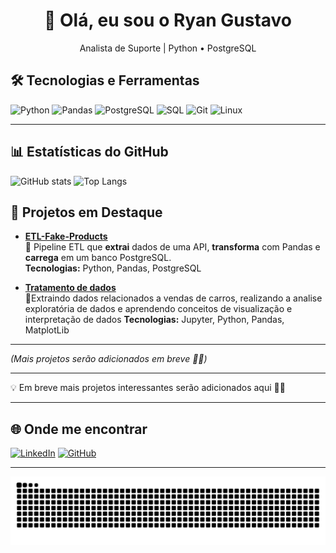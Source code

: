 <h1 align="center">👋 Olá, eu sou o Ryan Gustavo</h1>
<p align="center">Analista de Suporte | Python • PostgreSQL </p>


## 🛠️ Tecnologias e Ferramentas
![Python](https://img.shields.io/badge/Python-3776AB?style=for-the-badge&logo=python&logoColor=white)
![Pandas](https://img.shields.io/badge/Pandas-150458?style=for-the-badge&logo=pandas&logoColor=white)
![PostgreSQL](https://img.shields.io/badge/PostgreSQL-336791?style=for-the-badge&logo=postgresql&logoColor=white)
![SQL](https://img.shields.io/badge/SQL-4479A1?style=for-the-badge&logo=database&logoColor=white)
![Git](https://img.shields.io/badge/Git-F05032?style=for-the-badge&logo=git&logoColor=white)
![Linux](https://img.shields.io/badge/Linux-FCC624?style=for-the-badge&logo=linux&logoColor=black)

---

## 📊 Estatísticas do GitHub
![GitHub stats](https://github-readme-stats.vercel.app/api?username=Ryangustv&show_icons=true&theme=dark)
![Top Langs](https://github-readme-stats.vercel.app/api/top-langs/?username=Ryangustv&layout=compact&theme=dark)

## 📌 Projetos em Destaque  

- [**ETL-Fake-Products**](https://github.com/Ryangustv/ETL-Fake-Products)  
  🔹 Pipeline ETL que **extrai** dados de uma API, **transforma** com Pandas e **carrega** em um banco PostgreSQL.  
  **Tecnologias:** Python, Pandas, PostgreSQL

- [**Tratamento de dados**](https://github.com/Ryangustv/Car-Sales)  
  🔹Extraindo dados relacionados a vendas de carros, realizando a analise exploratória de dados e aprendendo
    conceitos de visualização e interpretação de dados
  **Tecnologias:** Jupyter, Python, Pandas, MatplotLib

---

*(Mais projetos serão adicionados em breve 👨‍💻)*

---

💡 Em breve mais projetos interessantes serão adicionados aqui 👨‍💻

---

## 🌐 Onde me encontrar
[![LinkedIn](https://img.shields.io/badge/LinkedIn-0077B5?style=for-the-badge&logo=linkedin&logoColor=white)](https://www.linkedin.com/in/seu-link)
[![GitHub](https://img.shields.io/badge/GitHub-181717?style=for-the-badge&logo=github&logoColor=white)](https://github.com/Ryangustv)

---

<picture>
  <source media="(prefers-color-scheme: dark)" srcset="https://raw.githubusercontent.com/Ryangustv/Ryangustv/output/github-contribution-grid-snake-dark.svg">
  <source media="(prefers-color-scheme: light)" srcset="https://raw.githubusercontent.com/Ryangustv/Ryangustv/output/github-contribution-grid-snake.svg">
  <img alt="github contribution grid snake animation" src="https://raw.githubusercontent.com/Ryangustv/Ryangustv/output/github-contribution-grid-snake.svg">
</picture>

